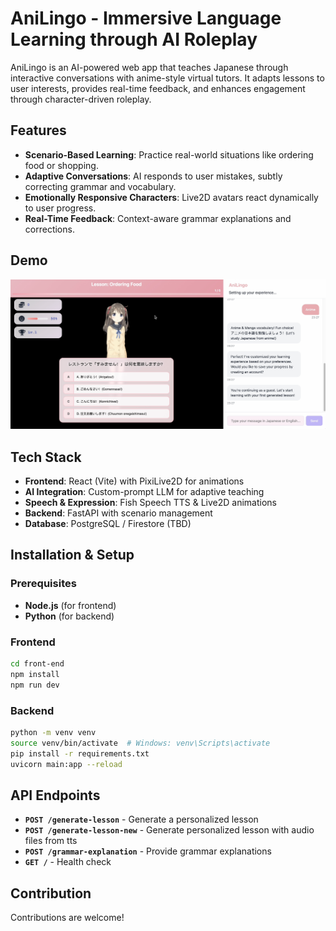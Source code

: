 # AniLingo - Immersive Language Learning through AI Roleplay

AniLingo is an AI-powered web app that teaches Japanese through interactive conversations with anime-style virtual tutors. It adapts lessons to user interests, provides real-time feedback, and enhances engagement through character-driven roleplay.

## Features

- **Scenario-Based Learning**: Practice real-world situations like ordering food or shopping.
- **Adaptive Conversations**: AI responds to user mistakes, subtly correcting grammar and vocabulary.
- **Emotionally Responsive Characters**: Live2D avatars react dynamically to user progress.
- **Real-Time Feedback**: Context-aware grammar explanations and corrections.

## Demo

[![Demo Video](./assets/demo_screenshot.png)](https://www.youtube.com/watch?v=VtvFDExPWaA)

## Tech Stack

- **Frontend**: React (Vite) with PixiLive2D for animations
- **AI Integration**: Custom-prompt LLM for adaptive teaching
- **Speech & Expression**: Fish Speech TTS & Live2D animations
- **Backend**: FastAPI with scenario management
- **Database**: PostgreSQL / Firestore (TBD)

## Installation & Setup

### Prerequisites
- **Node.js** (for frontend)
- **Python** (for backend)

### Frontend
```bash
cd front-end
npm install
npm run dev
```

### Backend
```bash
python -m venv venv
source venv/bin/activate  # Windows: venv\Scripts\activate
pip install -r requirements.txt
uvicorn main:app --reload
```

## API Endpoints

- **`POST /generate-lesson`** - Generate a personalized lesson
- **`POST /generate-lesson-new`** - Generate personalized lesson with audio files from tts
- **`POST /grammar-explanation`** - Provide grammar explanations
- **`GET /`** - Health check

## Contribution

Contributions are welcome!
